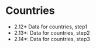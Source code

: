 # Countries

- 2.12\* Data for countries, step1
- 2.13\*: Data for countries, step2
- 2.14\*: Data for countries, step3
